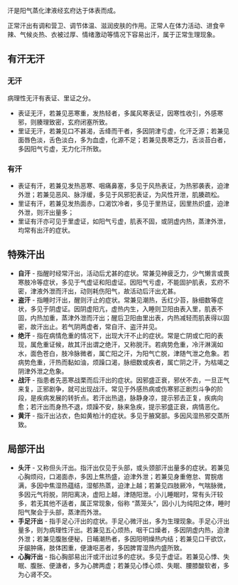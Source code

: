 汗是阳气蒸化津液经玄府达于体表而成。

正常汗出有调和营卫、调节体温、滋润皮肤的作用。正常人在体力活动、进食辛辣、气候炎热、衣被过厚、情绪激动等情况下容易出汗，属于正常生理现象。


## 有汗无汗

### 无汗
病理性无汗有表证、里证之分。
- 表证无汗，若兼见恶寒重，发热轻者，多属风寒表证，因寒性收引，外感寒邪，则腠理致密，玄府闭塞所致。
- 里证无汗，若兼见口不甚渴，舌绛而干者，多因阴津亏虚，化汗乏源；若兼见面唇色淡，舌色淡白，多为血虚，化源不足；若兼见畏寒乏力，舌淡苔白者，多因阳气亏虚，无力化汗所致。

### 有汗
- 表证有汗，若兼见发热恶寒、咽痛鼻塞，多见于风热表证，为热邪袭表，迫津外泄；若兼见恶风、脉浮缓，多见于风邪犯表证，为风性开泄，肌腠疏松。
- 里证有汗，若兼见发热面赤，口渴饮冷者，多见于里热证，因里热炽盛，迫津外泄，则汗出量多；
- 里证有汗亦可见于里虚证，如阳气亏虚，肌表不固，或阴虚内热，蒸津外泄，均常有出汗的症状。


## 特殊汗出
- **自汗** - 指醒时经常汗出，活动后尤甚的症状。常兼见神疲乏力，少气懒言或畏寒肢冷等症状，多见于气虚证和阳虚证。因阳气亏虚，不能固护肌表，玄府不密，津液外泄而汗出，动则耗伤阳气，故活动后汗出尤甚。
- **盗汗** - 指睡时汗出，醒则汗止的症状。常兼见潮热，舌红少苔，脉细数等症状，多见于阴虚证。因阴虚阳亢，虚热内生，入睡则卫阳由表入里，肌表不固，内热加重，蒸津外泄而汗出；醒后卫阳由里出表，内热减轻而肌表得以固密，故汗出止。若气阴两虚者，常自汗、盗汗并见。
- **绝汗** - 指在病情危重的情况下，出现大汗不止的症状。常是亡阴或亡阳的表现，属危重证候，故其汗出谓之绝汗，又称脱汗。若病势危重，冷汗淋漓如水，面色苍白，肢冷脉微者，属亡阳之汗，为阳气亡脱，津随气泄之危象。若病势危重，汗热而黏如油，烦躁口渴，脉细数或疾者，属亡阴之汗，为枯竭之阴津外泄之危象。
- **战汗** - 指患者先恶寒战栗而后汗出的症状。因邪盛正衰，邪伏不去，一旦正气来复，正邪剧争，就可出现战汗。常见于外感热病或伤寒邪正剧烈斗争的阶段，是疾病发展的转折点。若汗出热退，脉静身凉，提示邪去正复，疾病向愈；若汗出而身热不退，烦躁不安，脉来急疾，提示邪盛正衰，病情恶化。
- **黄汗** - 指汗出沾衣，色如黄柏汁的症状。多见于腋窝部。多因风湿热邪交蒸所致。
















## 局部汗出

- **头汗** - 又称但头汗出。指汗出仅见于头部，或头颈部汗出量多的症状。若兼见心胸烦闷，口渴面赤，多因上焦热盛，迫津外泄；若兼见身重倦怠、胃脘痞满，多因中焦湿热蕴结，湿郁热蒸，迫津上越；若兼见四肢厥冷，气喘脉微，多因元气将脱，阴阳离决，虚阳上越，津随阳泄。小儿睡眠时，常有头汗较多，若无其他不适者，属正常现象，俗称 “蒸笼头”，因小儿为纯阳之体，睡时阳气聚会于头部，蒸津而外泄。
- **手足汗出** - 指手足心汗出的症状。手足心微汗出，多为生理现象。手足心汗出量多，则为病理性汗出。若兼见五心烦热，咽干口燥者，多因阴虚内热，迫津外泄；若兼见腹胀便秘，日晡潮热者，多因阳明燥热内结；若兼见口干欲饮，牙龈肿痛，肢体困重，便溏呕恶者，多因脾胃湿热内盛所致。
- **心胸汗出** - 指心胸部易出汗或汗出过多的症状。多见于虚证。若兼见心悸、失眠、腹胀、便溏者，多为心脾两虚；若兼见心悸心烦、失眠、腰膝酸软者，多为心肾不交。